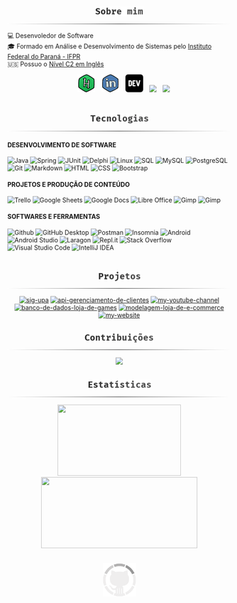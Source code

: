 <!-- <h1 align="center"><b>ҜΞLVIИ HΞУ</b></h1> 

<p align="center">
  <a href="https://github.com/kelvin-hey">
    <img src="https://github.com/kelvin-hey/kelvin-hey/blob/main/assets/kelvin_hey.png" alt="Kelvin Hey" /></a>
</p>

<h3 align="center">
  <img src="https://readme-typing-svg.demolab.com?font=Fira+Code&size=24&pause=1000&color=ffffff&center=true&width=435&lines=Desenvolvedor+back-end+Java" alt="Typing SVG"/>
</h3>

<!-- <img align="left" src="https://github.com/0xabdulkhalid/0xabdulkhalid/blob/main/assets/mdImages/about_me.gif" width="30" height="30"> 

<br> -->

<!-- Sobre mim -->
<p align="center">
    <img src="https://github.com/kelvin-hey/kelvin-hey/blob/main/assets/sobre_mim.png" alt="Sobre mim"/>
    <img src="https://github.com/kelvin-hey/kelvin-hey/blob/main/assets/line.png"/>
</p>

<p>
  💻 Desenvoledor de Software <br>
  🎓 Formado em Análise e Desenvolvimento de Sistemas pelo <a href="https://ifpr.edu.br/irati/nossos-cursos/cursos_superiores/tecnologia-em-analise-e-desenvolvimento-de-sistemas/" target="blank_">Instituto Federal do Paraná - IFPR</a> <br>  
  🇺🇸 Possuo o <a href="https://cert.efset.org/Sv2EHy">Nível C2 em Inglês</a> <br>  
</p>

<!--------------------------------------------------------------- Icons by Icons8 | https://icons8.com/ ------------------------------------------------------------->
<p align="center">
 <div align="center"  class="icons-social" style="margin-left: 10px;">
   <a style="margin-left: 10px;" target="_blank" href="https://www.hackerrank.com/profile/kelvinhey"><img src="https://github.com/kelvin-hey/kelvin-hey/blob/main/assets/hackerrank.png"/></a>     
   <a style="margin-left: 10px;" target="_blank" href="https://www.linkedin.com/in/kelvinhey/"><img src="https://github.com/kelvin-hey/kelvin-hey/blob/main/assets/linkedin.png"></a>
   <a style="margin-left: 10px;" target="_blank" href="https://dev.to/kelvinhey"><img src="https://github.com/kelvin-hey/kelvin-hey/blob/main/assets/devto.png"></a>
   <a style="margin-left: 10px;" target="_blank" href="https://www.youtube.com/@kelvinhey"><img src="https://img.icons8.com/doodle/40/000000/youtube--v2.png" ></a>   
   <a style="margin-left: 10px;" target="_blank" href="https://github.com/search?q=commenter%3Akelvin-hey&type=issues"><img src="https://img.icons8.com/doodle/40/000000/help.png" ></a>              
 </div>
</p>

<!-- <img align="left" src="https://media.giphy.com/media/WUlplcMpOCEmTGBtBW/giphy.gif" width="28" height="28"> -->

<br>

<!-- Tecnologias -->
<p align="center">
    <img src="https://github.com/kelvin-hey/kelvin-hey/blob/main/assets/tecnologias.png" alt="Tecnologias"/>
    <img src="https://github.com/kelvin-hey/kelvin-hey/blob/main/assets/line.png"/>
</p>


#### DESENVOLVIMENTO DE SOFTWARE

<p>
  <img alt="Java" src="https://img.shields.io/badge/-Java-232323?style=flat&logo=openjdk&logoColor=yellow"/> 
  <img alt="Spring" src="https://img.shields.io/badge/-Spring-232323?style=flat&logo=spring&logoColor=green"/>
  <img alt="JUnit" src="https://custom-icon-badges.demolab.com/badge/JUnit-232323.svg?logo=check-circle&logoColor=25A162"/>
  <img alt="Delphi" src="https://img.shields.io/badge/-Delphi-232323?style=flat&logo=delphi&logoColor=red"/> 
  <img alt="Linux" src="https://img.shields.io/badge/-Linux-232323?style=flat&logo=linux&logoColor=FCC624"/> 
  <img alt="SQL" src="https://custom-icon-badges.demolab.com/badge/SQL-232323.svg?logo=database&logoColor=white">
  <img alt="MySQL" src="https://img.shields.io/badge/-MySQL-232323?style=flat&logo=mysql"/>  
  <img alt="PostgreSQL" src="https://img.shields.io/badge/-PostgreSQL-232323?style=flat&logo=postgresql"/> 
  <img alt="Git" src="https://img.shields.io/badge/-Git-232323?style=flat&logo=git&logoColor=F05032"/>
  <img alt="Markdown" src="https://img.shields.io/badge/Markdown-232323.svg?logo=markdown&logoColor=white"></a>
  <img alt="HTML" src="https://img.shields.io/badge/-HTML-232323?style=flat&logo=html5"/>
  <img alt="CSS" src="https://img.shields.io/badge/-CSS-232323?style=flat&logo=css3"/>
  <img alt="Bootstrap" src="https://img.shields.io/badge/-Bootstrap-232323?style=flat&logo=Bootstrap"/>
</p> 

#### PROJETOS E PRODUÇÃO DE CONTEÚDO

<p>    
  <img alt="Trello" src="https://img.shields.io/badge/Trello-232323?logo=trello&logoColor=0052CC">
  <img alt="Google Sheets" src="https://img.shields.io/badge/Sheets-232323.svg?logo=google%20sheets&logoColor=34A853">
  <img alt="Google Docs" src="https://img.shields.io/badge/Docs-232323.svg?logo=google%20docs&logoColor=blue">
  <img alt="Libre Office" src="https://img.shields.io/badge/Libre Office-232323?logo=libreoffice&logoColor=#18A303">
  <img alt="Gimp" src="https://img.shields.io/badge/Gimp-232323.svg?logo=gimp&logoColor=5C5543">
  <img alt="Gimp" src="https://img.shields.io/badge/Canva-232323.svg?logo=canva&logoColor=00C4CC">  
</p> 

#### SOFTWARES E FERRAMENTAS

<p>    
   <img alt="Github" src="https://img.shields.io/badge/-GitHub-232323?style=flat&logo=github&logoColor=181717"/>
   <img alt="GitHub Desktop" src="https://img.shields.io/badge/GitHub%20Desktop-232323.svg?logo=github&logoColor=181717">   
   <img alt="Postman" src="https://img.shields.io/badge/Postman-232323?logo=postman&logoColor=FF6C37">
   <img alt="Insomnia" src="https://img.shields.io/badge/Insomnia-232323?logo=insomnia&logoColor=5849BE">
   <img alt="Android" src="https://img.shields.io/badge/Android-232323?logo=android&logoColor=008678">
   <img alt="Android Studio" src="https://img.shields.io/badge/Android%20Studio-232323.svg?logo=android-studio&logoColor=008678">
   <img alt="Laragon" src="https://img.shields.io/badge/-Laragon-232323?style=flat&logo=laragon&logoColor=FCC624"/>   
   <img alt="Repl.it" src="https://img.shields.io/badge/Repl.it-232323.svg?logo=Replit&logoColor=white">   
   <img alt="Stack Overflow" src="https://img.shields.io/badge/-Stack%20Overflow-232323?logo=stack-overflow&logoColor=FE7A16">   
   <img alt="Visual Studio Code" src="https://img.shields.io/badge/Visual%20Studio%20Code-232323.svg?logo=visual-studio-code&logoColor=0078d7">
   <img alt="IntelliJ IDEA" src="https://img.shields.io/badge/-IntelliJ IDEA-232323?style=flat&logo=intellij-idea&logoColor=orange"/>   
</p> <br>

<!-- Projetos -->
<p align="center">
    <img src="https://github.com/kelvin-hey/kelvin-hey/blob/main/assets/projetos.png" alt="Projetos"/>
    <img src="https://github.com/kelvin-hey/kelvin-hey/blob/main/assets/line.png"/>
</p>

<div align="center">   
  <a href="https://github.com/kelvin-hey/sig-upa"><img width="278" src="https://denvercoder1-github-readme-stats.vercel.app/api/pin/?username=kelvin-hey&repo=sig-upa&theme=dark&bg_color=232323&title_color=ffffff&hide_border=true&icon_color=ffffff&show_icons=false" alt="sig-upa"></a>
  <a href="https://github.com/kelvin-hey/tcc-ads-ifpr"><img width="278" src="https://denvercoder1-github-readme-stats.vercel.app/api/pin/?username=kelvin-hey&repo=tcc-ads-ifpr&theme=dark&bg_color=232323&title_color=ffffff&hide_border=true&icon_color=ffffff&show_icons=false" alt="api-gerenciamento-de-clientes"></a>
  <a href="https://github.com/kelvin-hey/my-youtube-channel"><img width="278" src="https://denvercoder1-github-readme-stats.vercel.app/api/pin/?username=kelvin-hey&repo=my-youtube-channel&theme=dark&bg_color=232323&title_color=ffffff&hide_border=true&icon_color=ffffff&show_icons=false" alt="my-youtube-channel"></a>        
  <a href="https://github.com/kelvin-hey/banco-de-dados-loja-de-games"><img width="278" src="https://denvercoder1-github-readme-stats.vercel.app/api/pin/?username=kelvin-hey&repo=banco-de-dados-loja-de-games&theme=dark&bg_color=232323&title_color=ffffff&hide_border=true&icon_color=ffffff&show_icons=false" alt="banco-de-dados-loja-de-games"></a>
  <a href="https://github.com/kelvin-hey/modelagem-loja-de-e-commerce"><img width="278" src="https://denvercoder1-github-readme-stats.vercel.app/api/pin/?username=kelvin-hey&repo=modelagem-loja-de-e-commerce&theme=dark&bg_color=232323&title_color=ffffff&hide_border=true&icon_color=ffffff&show_icons=false" alt="modelagem-loja-de-e-commerce"></a>  
  <a href="https://github.com/kelvin-hey/my-website"><img width="278" src="https://denvercoder1-github-readme-stats.vercel.app/api/pin/?username=kelvin-hey&repo=my-website&theme=dark&bg_color=232323&title_color=ffffff&hide_border=true&icon_color=ffffff&show_icons=false" alt="my-website"></a>      
</div>

<br> 

<!-- Contribuições -->
<p align="center">
    <img src="https://github.com/kelvin-hey/kelvin-hey/blob/main/assets/contribuicoes.png" alt="Projetos"/>
    <img src="https://github.com/kelvin-hey/kelvin-hey/blob/main/assets/line.png"/>
</p>

<div align="center">
 <a href="https://github.com/kelvin-hey/">
  <img src="https://github-readme-activity-graph.vercel.app/graph/?username=kelvin-hey&bg_color=232323&color=ffffff&line=6cc644&point=6cc644&hide_border=true&locale=pt_BR"/>
 </a>
</div> 

<br> 

<!-- Estatísticas -->
<p align="center">
    <img src="https://github.com/kelvin-hey/kelvin-hey/blob/main/assets/estatisticas.png" alt="Projetos"/>
    <img src="https://github.com/kelvin-hey/kelvin-hey/blob/main/assets/line.png"/>
</p>

<div align="center">
  <img width="278" height="160" src="https://github-readme-stats.vercel.app/api/top-langs/?username=kelvin-hey&locale=pt-BR&layout=compact&theme=react&bg_color=232323&title_color=ffffff&hide_border=true&icon_color=F8D866&show_icons=false" style"max-width: 100%;"/>   
  <img width="352" height="160" src="https://github-readme-stats.vercel.app/api?username=kelvin-hey&locale=pt-BR&layout=compact&show_icons=true&theme=react&bg_color=232323&title_color=ffffff&hide_border=true&icon_color=F8D866&show_icons=false" style"max-width: 100%;"/>
  <!-- <img width="278" src="https://streak-stats.demolab.com?user=kelvin-hey&layout=compact&theme=dark&hide_border=true&locale=pt_BR&date_format=j%2Fn%5B%2FY%5D&background=232323&locale=pt-BR"/> -->
</div>

<!--
<p align="center">
  <!-- Credits of the gif: https://github.com/ahmed-aliraqi 
  <picture><img src="https://github.com/kelvin-hey/kelvin-hey/blob/main/assets/dinosauro.gif"></img></picture> 
</p> -->

<br>

<!-- Github loading GIF -->
<p align="center">
  <!-- Credits of the gif: https://github.com/ahmed-aliraqi -->
  <picture><img src="https://raw.githubusercontent.com/AhmedFathyDev/AhmedFathyDev/main/GitHub.gif" width=75px height="75"></picture> 
</p>
